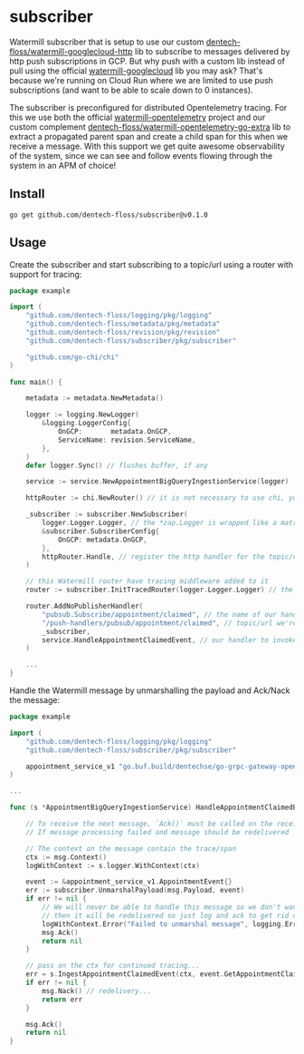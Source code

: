 # subscriber

Watermill subscriber that is setup to use our custom [dentech-floss/watermill-googlecloud-http](https://github.com/dentech-floss/watermill-googlecloud-http) lib to subscribe to messages delivered by http push subscriptions in GCP. But why push with a custom lib instead of pull using the official [watermill-googlecloud](https://github.com/ThreeDotsLabs/watermill-googlecloud) lib you may ask? That's because we're running on Cloud Run where we are limited to use push subscriptions (and want to be able to scale down to 0 instances).

The subscriber is preconfigured for distributed Opentelemetry tracing. For this we use both the official [watermill-opentelemetry](https://github.com/voi-oss/watermill-opentelemetry) project and our custom complement [dentech-floss/watermill-opentelemetry-go-extra](https://github.com/dentech-floss/watermill-opentelemetry-go-extra) lib to extract a propagated parent span and create a child span for this when we receive a message. With this support we get quite awesome observability of the system, since we can see and follow events flowing through the system in an APM of choice!

## Install

```
go get github.com/dentech-floss/subscriber@v0.1.0
```

## Usage

Create the subscriber and start subscribing to a topic/url using a router with support for tracing:

```go
package example

import (
    "github.com/dentech-floss/logging/pkg/logging"
    "github.com/dentech-floss/metadata/pkg/metadata"
    "github.com/dentech-floss/revision/pkg/revision"
    "github.com/dentech-floss/subscriber/pkg/subscriber"

    "github.com/go-chi/chi"
)

func main() {

    metadata := metadata.NewMetadata()

    logger := logging.NewLogger(
        &logging.LoggerConfig{
            OnGCP:       metadata.OnGCP,
            ServiceName: revision.ServiceName,
        },
    )
    defer logger.Sync() // flushes buffer, if any

    service := service.NewAppointmentBigQueryIngestionService(logger)

    httpRouter := chi.NewRouter() // it is not necessary to use chi, you can use your mux of choice

    _subscriber := subscriber.NewSubscriber(
        logger.Logger.Logger, // the *zap.Logger is wrapped like a matryoshka doll :)
        &subscriber.SubscriberConfig{
            OnGCP: metadata.OnGCP,
        },
        httpRouter.Handle, // register the http handler for the topic/url on chi
    )

    // this Watermill router have tracing middleware added to it
    router := subscriber.InitTracedRouter(logger.Logger.Logger) // the *zap.Logger is wrapped like a matryoshka doll :)

    router.AddNoPublisherHandler(
        "pubsub.Subscribe/appointment/claimed", // the name of our handler
        "/push-handlers/pubsub/appointment/claimed", // topic/url we're getting messages pushed to us on
        _subscriber,
        service.HandleAppointmentClaimedEvent, // our handler to invoke
    )

    ...
}
```

Handle the Watermill message by unmarshalling the payload and Ack/Nack the message:

```go
package example

import (
    "github.com/dentech-floss/logging/pkg/logging"
    "github.com/dentech-floss/subscriber/pkg/subscriber"

    appointment_service_v1 "go.buf.build/dentechse/go-grpc-gateway-openapiv2/dentechse/service-definitions/api/appointment/v1"
)

...

func (s *AppointmentBigQueryIngestionService) HandleAppointmentClaimedEvent(msg *message.Message) error {

    // To receive the next message, `Ack()` must be called on the received message.
    // If message processing failed and message should be redelivered `Nack()` should be called.

    // The context on the message contain the trace/span
    ctx := msg.Context()
    logWithContext := s.logger.WithContext(ctx)

    event := &appointment_service_v1.AppointmentEvent{}
    err := subscriber.UnmarshalPayload(msg.Payload, event)
    if err != nil {
        // We will never be able to handle this message so we don't want to nack it because
        // then it will be redelivered so just log and ack to get rid of it instead.
        logWithContext.Error("Failed to unmarshal message", logging.ErrorField(err))
        msg.Ack()
        return nil
    }

    // pass on the ctx for continued tracing...
    err = s.IngestAppointmentClaimedEvent(ctx, event.GetAppointmentClaimed())
    if err != nil {
        msg.Nack() // redelivery...
        return err
    }

    msg.Ack()
    return nil
}
```